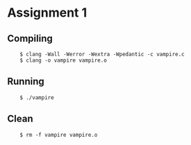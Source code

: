 # Assignment 1

## Compiling
        $ clang -Wall -Werror -Wextra -Wpedantic -c vampire.c
        $ clang -o vampire vampire.o

## Running
        $ ./vampire

## Clean
        $ rm -f vampire vampire.o     
